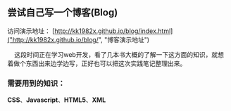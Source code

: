 ## 尝试自己写一个博客(Blog)
访问演示地址：
[http://kk1982x.github.io/blog/index.html]("http://kk1982x.github.io/blog/", "博客演示地址")  

&#160;&#160;&#160;&#160;这段时间正在学习web开发，看了几本书大概的了解一下这方面的知识，就想着做个东西出来边学边写，正好也可以把这次实践笔记整理出来。
### 需要用到的知识：
**CSS**、**Javascript**、**HTML5**、**XML**
